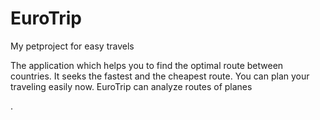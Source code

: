 <h1>EuroTrip</h1>
My petproject for easy travels

<p>The application which helps you to find the optimal route between countries. It seeks the fastest and the cheapest route. You can plan your traveling easily now. EuroTrip can analyze routes of planes</p>.

